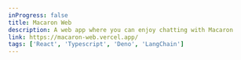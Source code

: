 ```yaml
---
inProgress: false
title: Macaron Web
description: A web app where you can enjoy chatting with Macaron
link: https://macaron-web.vercel.app/
tags: ['React', 'Typescript', 'Deno', 'LangChain']
---
```

